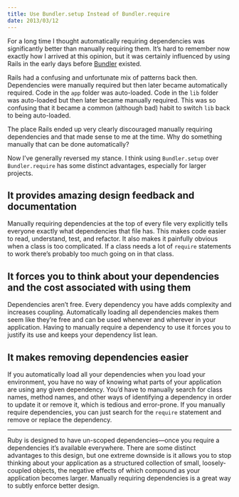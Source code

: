 ```yaml
---
title: Use Bundler.setup Instead of Bundler.require
date: 2013/03/12
---
```


For a long time I thought automatically requiring dependencies was significantly better than manually requiring them. It’s hard to remember now exactly how I arrived at this opinion, but it was certainly influenced by using Rails in the early days before [Bundler][bundler] existed.

Rails had a confusing and unfortunate mix of patterns back then. Dependencies were manually required but then later became automatically required. Code in the `app` folder was auto-loaded. Code in the `lib` folder was auto-loaded but then later became manually required. This was so confusing that it became a common (although bad) habit to switch `lib` back to being auto-loaded.

The place Rails ended up very clearly discouraged manually requiring dependencies and that made sense to me at the time. Why do something manually that can be done automatically?

Now I’ve generally reversed my stance. I think using `Bundler.setup` over `Bundler.require` has some distinct advantages, especially for larger projects.

## It provides amazing design feedback and documentation

Manually requiring dependencies at the top of every file very explicitly tells everyone exactly what dependencies that file has. This makes code easier to read, understand, test, and refactor. It also makes it painfully obvious when a class is too complicated. If a class needs a lot of `require` statements to work there’s probably too much going on in that class.

## It forces you to think about your dependencies and the cost associated with using them

Dependencies aren’t free. Every dependency you have adds complexity and increases coupling. Automatically loading all dependencies makes them seem like they’re free and can be used whenever and wherever in your application. Having to manually require a dependency to use it forces you to justify its use and keeps your dependency list lean.

## It makes removing dependencies easier

If you automatically load all your dependencies when you load your environment, you have no way of knowing what parts of your application are using any given dependency. You’d have to manually search for class names, method names, and other ways of identifying a dependency in order to update it or remove it, which is tedious and error-prone. If you manually require dependencies, you can just search for the `require` statement and remove or replace the dependency.

---

Ruby is designed to have un-scoped dependencies—once you require a dependencies it’s available everywhere. There are some distinct advantages to this design, but one extreme downside is it allows you to stop thinking about your application as a structured collection of small, loosely-coupled objects, the negative effects of which compound as your application becomes larger. Manually requiring dependencies is a great way to subtly enforce better design.

[bundler]: http://gembundler.org
